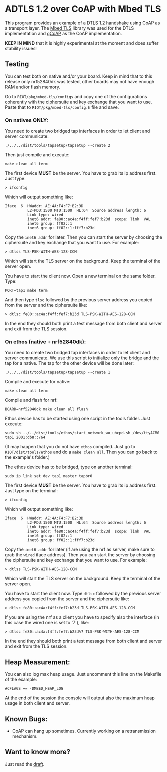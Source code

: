 # ADTLS 1.2 over CoAP with Mbed TLS

This program provides an example of a DTLS 1.2 handshake using CoAP as a transport layer.
The [Mbed TLS](https://github.com/ARMmbed/mbedtls) library was used for the DTLS implementation and [gCoAP](https://riot-os.org/api/group__net__gcoap.html) as the CoAP implementation.

**KEEP IN MIND** that it is highly experimental at the moment and does suffer stability issues!

## Testing

You can test both on native and/or your board. Keep in mind that to this release only nrf52840dk was tested, other boards may not have enough RAM and/or flash memory.

Go to `RIOT/pkg/mbed-tls/configs` and copy one of the configurations coherently with the ciphersuite and key exchange that you want to use. Paste that to `RIOT/pkg/mbed-tls/config.h` file and save.

### On natives ONLY:

You need to create two bridged tap interfaces in order to let client and server communicate:

    ./../../dist/tools/tapsetup/tapsetup --create 2

Then just compile and execute:

    make clean all term

The first device **MUST** be the server. You have to grab its ip address first. Just type:

    > ifconfig
    
Which will output something like:

```
Iface  6  HWaddr: AE:4A:F4:F7:B2:3D 
          L2-PDU:1500 MTU:1500  HL:64  Source address length: 6
          Link type: wired
          inet6 addr: fe80::ac4a:f4ff:fef7:b23d  scope: link  VAL
          inet6 group: ff02::1
          inet6 group: ff02::1:fff7:b23d
```

Copy the `inet6 addr` for later. Then you can start the server by choosing the ciphersuite and key exchange that you want to use. For example:

    > dtlss TLS-PSK-WITH-AES-128-CCM
    
Which will start the TLS server on the background. Keep the terminal of the server open.

You have to start the client now. Open a new terminal on the same folder. Type:

    PORT=tap1 make term
    
And then type `tlsc` followed by the previous server address you copied from the server and the ciphersuite like:

    > dtlsc fe80::ac4a:f4ff:fef7:b23d TLS-PSK-WITH-AES-128-CCM

In the end they should both print a test message from both client and server and exit from the TLS session.

### On ethos (native + nrf52840dk):

You need to create two bridged tap interfaces in order to let client and server communicate. We use this script to initialize only the bridge and the tap for a native. The tap for the other device will be done later:

    ./../../dist/tools/tapsetup/tapsetup --create 1

Compile and execute for native:

    make clean all term
    
Compile and flash for nrf:

    BOARD=nrf52840dk make clean all flash
    
Ethos device has to be started using one script in the tools folder. Just execute:

    sudo sh ../../dist/tools/ethos/start_network_wo_uhcpd.sh /dev/ttyACM0 tap1 2001:db8::/64
    
(It may happen that you do not have `ethos` compiled. Just go to `RIOT/dist/tools/ethos` and do a `make clean all`. Then you can go back to the example's folder.)

The ethos device has to be bridged, type on another terminal:

    sudo ip link set dev tap1 master tapbr0

The first device **MUST** be the server. You have to grab its ip address first. Just type on the terminal:

    > ifconfig
    
Which will output something like:

```
Iface  6  HWaddr: AE:4A:F4:F7:B2:3D 
          L2-PDU:1500 MTU:1500  HL:64  Source address length: 6
          Link type: wired
          inet6 addr: fe80::ac4a:f4ff:fef7:b23d  scope: link  VAL
          inet6 group: ff02::1
          inet6 group: ff02::1:fff7:b23d
```

Copy the `inet6 addr` for later (if are using the nrf as server, make sure to grab the `wired` iface address). Then you can start the server by choosing the ciphersuite and key exchange that you want to use. For example:

    > dtlss TLS-PSK-WITH-AES-128-CCM
    
Which will start the TLS server on the background. Keep the terminal of the server open.

You have to start the client now. Type `dtlsc` followed by the previous server address you copied from the server and the ciphersuite like:

    > dtlsc fe80::ac4a:f4ff:fef7:b23d TLS-PSK-WITH-AES-128-CCM
    
If you are using the nrf as a client you have to specify also the interface (in this case the wired one is set to '7'), like:

    > dtlsc fe80::ac4a:f4ff:fef7:b23d%7 TLS-PSK-WITH-AES-128-CCM

In the end they should both print a test message from both client and server and exit from the TLS session.

## Heap Measurement:

You can also log max heap usage. Just uncomment this line on the Makefile of the example:

    #CFLAGS += -DMBED_HEAP_LOG
    
At the end of the session the console will output also the maximum heap usage in both client and server. 

## Known Bugs:

- CoAP can hang up sometimes. Currently working on a retransmission mechanism.

## Want to know more?

Just read the [draft](https://tools.ietf.org/html/draft-friel-tls-atls-03).
